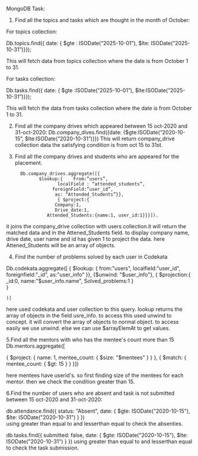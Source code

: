 MongoDB Task:

1.	Find all the topics and tasks which are thought in the month of October:

For topics collection:

   Db.topics.find({
   date: 
   {
   $gte : ISODate(“2025-10-01”), 
   $lte: ISODate(“2025-10-31”)}});

This will fetch data from topics collection where the date is from October 1 to 31.

For tasks collection:  

   Db.tasks.find({ 
   date: 
   {
   $gte :ISODate(“2025-10-01”), 
   $lte:ISODate(“2025-10-31”)}});

   This will fetch the data from tasks collection where the date is from October 1 to 31.

2.	Find all the company drives which appeared between 15 oct-2020 and 31-oct-2020: 
        Db.company_dives.find({date: {$gte:ISODate(“2020-10-15”, $lte:ISODate(“2020-10-31”)}})
         This will return company_drive collection data the satisfying condition is from oct 15 to 31st.

3.	Find all the company drives and students who are appeared for the placement.
   
          Db.company_drives.aggregate([{
                 $lookup:{    From:”users”,
                        localField : “attended_students”,
                      foreignField:”user_id”,
                       as: “Attended_Students”}},
  	                    { $project:{
                       Company:1,
                       Drive_date:1,
                    Attended_Students:{name:1, user_id:1}}}]).

   it joins the company_drive collection with users collection.it will return the matched data and in the Attened_Students field. to display company name, drive date, user name and id has given 1 to project the data. here Attened_Students will be an array of objects.  
  	

4. Find the number of problems solved by each user in Codekata
   
Db.codekata.aggregate([
{
$lookup: {
    from:"users",
    localfield:"user_id",
    foreignfield:"_id",
    as:"user_info"
    }},
    {$unwind: "$user_info"},
    {    $projection:{
    _id:0,
    name:"$user_info.name",
    Solved_problems:1
    }    
    }
    
    )]


here used codekata and user collection to this query. lookup returns the array of objects in the field usre_info. to access this used unwind to concept. it will convert the array of objects to normal object. to access easily we use unwind. else we can use $arrayElemAt to get values.

5.Find all the mentors with who has the mentee's count more than 15
Db.mentors.aggregate([

{ $project:   {
              name: 1,
      mentee_count: { $size: "$mentees" }
    }  },
  {
    $match: {
      mentee_count: { $gt: 15 }
    } }])

here mentees have userid's. so first finding size of the mentees for each mentor. then we check the condition greater than 15. 

6.Find the number of users who are absent and task is not submitted  between 15 oct-2020 and 31-oct-2020:

db.attendance.find({
  status: "Absent",
  date: { $gte: ISODate("2020-10-15"), $lte: ISODate("2020-10-31") }
})	
using greater than equal to and lesserthan equal to check the absenties. 

db.tasks.find({
  submitted: false,
  date: { $gte: ISODate("2020-10-15"), $lte: ISODate("2020-10-31") }
})
 using greater than equal to and lesserthan equal to check the task submission.

